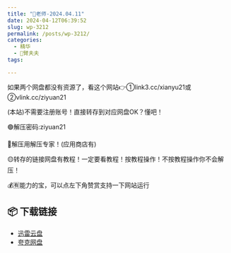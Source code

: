 ```yaml
---
title: "🌸老师-2024.04.11"
date: 2024-04-12T06:39:52
slug: wp-3212
permalink: /posts/wp-3212/
categories:
  - 精华
  - 🌸臂夫夫
tags:

---
```


如果两个网盘都没有资源了，看这个网站👉①link3.cc/xianyu21或②vlink.cc/ziyuan21

(本站)不需要注册账号！直接转存到对应网盘OK？懂吧！

🟢解压密码:ziyuan21

🔵解压用解压专家！(应用商店有)

🟡转存的链接网盘有教程！一定要看教程！按教程操作！不按教程操作你不会解压！

💰🈶能力的宝，可以点左下角赞赏支持一下网站运行

## 📦 下载链接
- [迅雷云盘](https://blziyuan21.com/pay-download/3212?key=1d3770211d&down_id=0)
- [夸克网盘](https://blziyuan21.com/pay-download/3212?key=1d3770211d&down_id=1)

